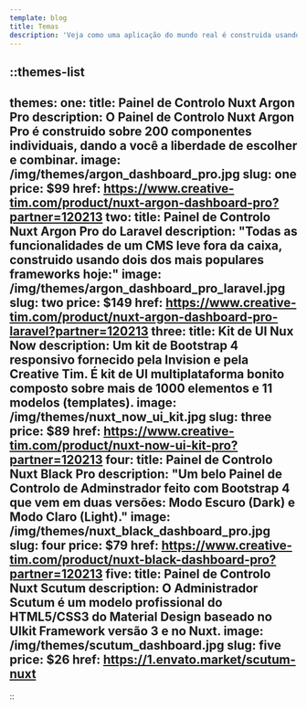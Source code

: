 ```yaml
---
template: blog
title: Temas
description: 'Veja como uma aplicação do mundo real é construida usando a pilha do Nuxt com os temas construidos pelos nossos parceiros.'
---
```

::themes-list
---
themes:
  one:
    title: Painel de Controlo Nuxt Argon Pro
    description: O Painel de Controlo Nuxt Argon Pro é construido sobre 200 componentes individuais, dando a você a liberdade de escolher e combinar.
    image: /img/themes/argon_dashboard_pro.jpg
    slug: one
    price: $99
    href: https://www.creative-tim.com/product/nuxt-argon-dashboard-pro?partner=120213
  two:
    title: Painel de Controlo Nuxt Argon Pro do Laravel
    description: "Todas as funcionalidades de um CMS leve fora da caixa, construido usando dois dos mais populares frameworks hoje:"
    image: /img/themes/argon_dashboard_pro_laravel.jpg
    slug: two
    price: $149
    href: https://www.creative-tim.com/product/nuxt-argon-dashboard-pro-laravel?partner=120213
  three:
    title: Kit de UI Nux Now
    description: Um kit de Bootstrap 4 responsivo fornecido pela Invision e pela Creative Tim. É kit de UI multiplataforma bonito composto sobre mais de 1000 elementos e 11 modelos (templates).
    image: /img/themes/nuxt_now_ui_kit.jpg
    slug: three
    price: $89
    href: https://www.creative-tim.com/product/nuxt-now-ui-kit-pro?partner=120213
  four:
    title: Painel de Controlo Nuxt Black Pro
    description: "Um belo Painel de Controlo de Adminstrador feito com Bootstrap 4 que vem em duas versões: Modo Escuro (Dark) e Modo Claro (Light)."
    image: /img/themes/nuxt_black_dashboard_pro.jpg
    slug: four
    price: $79
    href: https://www.creative-tim.com/product/nuxt-black-dashboard-pro?partner=120213
  five:
    title: Painel de Controlo Nuxt Scutum
    description: O Administrador Scutum é um modelo profissional do HTML5/CSS3 do Material Design baseado no UIkit Framework versão 3 e no Nuxt.
    image: /img/themes/scutum_dashboard.jpg
    slug: five
    price: $26
    href: https://1.envato.market/scutum-nuxt
---
::
